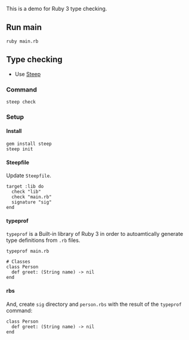 This is a demo for Ruby 3 type checking.

## Run main

```
ruby main.rb
```

## Type checking

* Use [Steep](https://github.com/soutaro/steep)

### Command

```
steep check
```

### Setup

#### Install

```
gem install steep
steep init
```

#### Steepfile

Update `Steepfile`.

```rb:Steepfile
target :lib do
  check "lib"
  check "main.rb"
  signature "sig"
end
```

#### typeprof

`typeprof` is a Built-in library of Ruby 3 in order to autoamtically generate type definitions from `.rb` files.

```
typeprof main.rb
```

```
# Classes
class Person
  def greet: (String name) -> nil
end
```

#### rbs

And, create `sig` directory and `person.rbs` with the result of the `typeprof` command:

```rb:sig/person.rbs
class Person
  def greet: (String name) -> nil
end
```